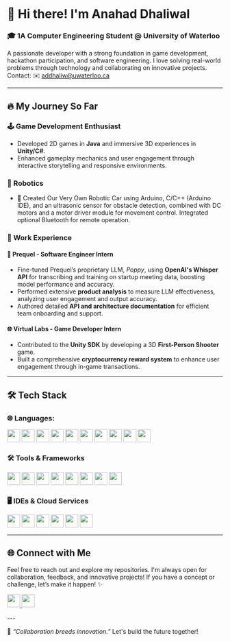 # 👋 Hi there! I'm Anahad Dhaliwal

### 🎓 1A Computer Engineering Student @ University of Waterloo
A passionate developer with a strong foundation in game development, hackathon participation, and software engineering. I love solving real-world problems through technology and collaborating on innovative projects. 
Contact: ✉️ addhaliw@uwaterloo.ca

---

## 🔥 My Journey So Far

### 🕹️ Game Development Enthusiast
- Developed 2D games in **Java** and immersive 3D experiences in **Unity/C#**.
- Enhanced gameplay mechanics and user engagement through interactive storytelling and responsive environments.

### 🤖 Robotics
- 🚗 Created Our Very Own Robotic Car using Arduino, C/C++ (Arduino IDE), and an ultrasonic sensor for obstacle detection, combined with DC motors and a motor driver module for movement control. Integrated optional Bluetooth for remote operation.

### 💼 Work Experience

#### 🤖 Prequel - Software Engineer Intern
- Fine-tuned Prequel’s proprietary LLM, *Poppy*, using **OpenAI's Whisper API** for transcribing and training on startup meeting data, boosting model performance and accuracy.
- Performed extensive **product analysis** to measure LLM effectiveness, analyzing user engagement and output accuracy.
- Authored detailed **API and architecture documentation** for efficient team onboarding and support.

#### 🌐 Virtual Labs - Game Developer Intern
- Contributed to the **Unity SDK** by developing a 3D **First-Person Shooter** game.
- Built a comprehensive **cryptocurrency reward system** to enhance user engagement through in-game transactions.

---

## 🛠️ Tech Stack

### 🌐 Languages:
<p align="left">
  <img src="https://img.shields.io/badge/-Python-blue?logo=python&logoColor=white" height="30">
  <img src="https://img.shields.io/badge/-C++-00599C?logo=c%2B%2B&logoColor=white" height="30">
  <img src="https://img.shields.io/badge/-JavaScript-F7DF1E?logo=javascript&logoColor=black" height="30">
  <img src="https://img.shields.io/badge/-HTML5-E34F26?logo=html5&logoColor=white" height="30">
  <img src="https://img.shields.io/badge/-CSS3-1572B6?logo=css3&logoColor=white" height="30">
  <img src="https://img.shields.io/badge/-LaTeX-008080?logo=latex&logoColor=white" height="30">
  <img src="https://img.shields.io/badge/-MongoDB-47A248?logo=mongodb&logoColor=white" height="30">
  <img src="https://img.shields.io/badge/-Express.js-000000?logo=express&logoColor=white" height="30">
  <img src="https://img.shields.io/badge/-React-61DAFB?logo=react&logoColor=black" height="30">
  <img src="https://img.shields.io/badge/-Node.js-339933?logo=node.js&logoColor=white" height="30">
</p>

### 🛠️ Tools & Frameworks
<p align="left">
  <img src="https://img.shields.io/badge/-Git-F05032?logo=git&logoColor=white" height="30">
  <img src="https://img.shields.io/badge/-Node.js-339933?logo=node.js&logoColor=white" height="30">
  <img src="https://img.shields.io/badge/-React-61DAFB?logo=react&logoColor=black" height="30">
  <img src="https://img.shields.io/badge/-Flask-000000?logo=flask&logoColor=white" height="30">
  <img src="https://img.shields.io/badge/-Arduino-00979D?logo=arduino&logoColor=white" height="30">
  <img src="https://img.shields.io/badge/-Raspberry%20Pi-C51A4A?logo=raspberry-pi&logoColor=white" height="30">
  <img src="https://img.shields.io/badge/-Express.js-000000?logo=express&logoColor=white" height="30">
  <img src="https://img.shields.io/badge/-MongoDB-47A248?logo=mongodb&logoColor=white" height="30">
</p>


### 🖥️ IDEs & Cloud Services
<p align="left">
  <img src="https://img.shields.io/badge/-VSCode-007ACC?logo=visual-studio-code&logoColor=white" height="30">
  <img src="https://img.shields.io/badge/-PyCharm-000000?logo=pycharm&logoColor=white" height="30">
  <img src="https://img.shields.io/badge/-IntelliJ%20IDEA-000000?logo=intellij-idea&logoColor=white" height="30">
  <img src="https://img.shields.io/badge/-Replit-667881?logo=replit&logoColor=white" height="30">
  <img src="https://img.shields.io/badge/-AWS-232F3E?logo=amazon-aws&logoColor=white" height="30">
  <img src="https://img.shields.io/badge/-Azure-0078D4?logo=microsoft-azure&logoColor=white" height="30">
</p>


---

## 🌐 Connect with Me
Feel free to reach out and explore my repositories. I'm always open for collaboration, feedback, and innovative projects! If you have a concept or challenge, let’s make it happen! ✨

<p align="left">
  <a href="https://www.linkedin.com/in/anahad">
    <img src="https://img.shields.io/badge/-LinkedIn-blue?logo=linkedin&logoColor=white" height="30">
  </a>
  <a href="https://github.com/Anahadd">
    <img src="https://img.shields.io/badge/-GitHub-181717?logo=github&logoColor=white" height="30">
  </a>
</p>
---

🌟 *“Collaboration breeds innovation.”* Let's build the future together!

